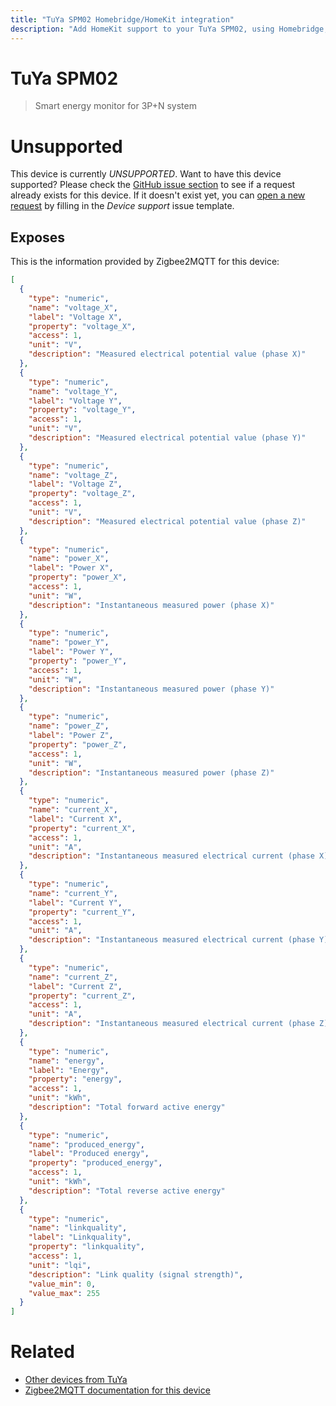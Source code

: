 ```yaml
---
title: "TuYa SPM02 Homebridge/HomeKit integration"
description: "Add HomeKit support to your TuYa SPM02, using Homebridge, Zigbee2MQTT and homebridge-z2m."
---
```

<!---
This file has been GENERATED using src/docgen/docgen.ts
DO NOT EDIT THIS FILE MANUALLY!
-->
# TuYa SPM02
> Smart energy monitor for 3P+N system


# Unsupported

This device is currently *UNSUPPORTED*.
Want to have this device supported? Please check the [GitHub issue section](https://github.com/itavero/homebridge-z2m/issues?q=SPM02) to see if a request already exists for this device.
If it doesn't exist yet, you can [open a new request](https://github.com/itavero/homebridge-z2m/issues/new?assignees=&labels=enhancement&template=device_support.yml&title=%5BDevice%5D+TuYa%20SPM02&model=TuYa%20SPM02&exposes=%5B%0A%20%20%7B%0A%20%20%20%20%22type%22%3A%20%22numeric%22%2C%0A%20%20%20%20%22name%22%3A%20%22voltage_X%22%2C%0A%20%20%20%20%22label%22%3A%20%22Voltage%20X%22%2C%0A%20%20%20%20%22property%22%3A%20%22voltage_X%22%2C%0A%20%20%20%20%22access%22%3A%201%2C%0A%20%20%20%20%22unit%22%3A%20%22V%22%2C%0A%20%20%20%20%22description%22%3A%20%22Measured%20electrical%20potential%20value%20(phase%20X)%22%0A%20%20%7D%2C%0A%20%20%7B%0A%20%20%20%20%22type%22%3A%20%22numeric%22%2C%0A%20%20%20%20%22name%22%3A%20%22voltage_Y%22%2C%0A%20%20%20%20%22label%22%3A%20%22Voltage%20Y%22%2C%0A%20%20%20%20%22property%22%3A%20%22voltage_Y%22%2C%0A%20%20%20%20%22access%22%3A%201%2C%0A%20%20%20%20%22unit%22%3A%20%22V%22%2C%0A%20%20%20%20%22description%22%3A%20%22Measured%20electrical%20potential%20value%20(phase%20Y)%22%0A%20%20%7D%2C%0A%20%20%7B%0A%20%20%20%20%22type%22%3A%20%22numeric%22%2C%0A%20%20%20%20%22name%22%3A%20%22voltage_Z%22%2C%0A%20%20%20%20%22label%22%3A%20%22Voltage%20Z%22%2C%0A%20%20%20%20%22property%22%3A%20%22voltage_Z%22%2C%0A%20%20%20%20%22access%22%3A%201%2C%0A%20%20%20%20%22unit%22%3A%20%22V%22%2C%0A%20%20%20%20%22description%22%3A%20%22Measured%20electrical%20potential%20value%20(phase%20Z)%22%0A%20%20%7D%2C%0A%20%20%7B%0A%20%20%20%20%22type%22%3A%20%22numeric%22%2C%0A%20%20%20%20%22name%22%3A%20%22power_X%22%2C%0A%20%20%20%20%22label%22%3A%20%22Power%20X%22%2C%0A%20%20%20%20%22property%22%3A%20%22power_X%22%2C%0A%20%20%20%20%22access%22%3A%201%2C%0A%20%20%20%20%22unit%22%3A%20%22W%22%2C%0A%20%20%20%20%22description%22%3A%20%22Instantaneous%20measured%20power%20(phase%20X)%22%0A%20%20%7D%2C%0A%20%20%7B%0A%20%20%20%20%22type%22%3A%20%22numeric%22%2C%0A%20%20%20%20%22name%22%3A%20%22power_Y%22%2C%0A%20%20%20%20%22label%22%3A%20%22Power%20Y%22%2C%0A%20%20%20%20%22property%22%3A%20%22power_Y%22%2C%0A%20%20%20%20%22access%22%3A%201%2C%0A%20%20%20%20%22unit%22%3A%20%22W%22%2C%0A%20%20%20%20%22description%22%3A%20%22Instantaneous%20measured%20power%20(phase%20Y)%22%0A%20%20%7D%2C%0A%20%20%7B%0A%20%20%20%20%22type%22%3A%20%22numeric%22%2C%0A%20%20%20%20%22name%22%3A%20%22power_Z%22%2C%0A%20%20%20%20%22label%22%3A%20%22Power%20Z%22%2C%0A%20%20%20%20%22property%22%3A%20%22power_Z%22%2C%0A%20%20%20%20%22access%22%3A%201%2C%0A%20%20%20%20%22unit%22%3A%20%22W%22%2C%0A%20%20%20%20%22description%22%3A%20%22Instantaneous%20measured%20power%20(phase%20Z)%22%0A%20%20%7D%2C%0A%20%20%7B%0A%20%20%20%20%22type%22%3A%20%22numeric%22%2C%0A%20%20%20%20%22name%22%3A%20%22current_X%22%2C%0A%20%20%20%20%22label%22%3A%20%22Current%20X%22%2C%0A%20%20%20%20%22property%22%3A%20%22current_X%22%2C%0A%20%20%20%20%22access%22%3A%201%2C%0A%20%20%20%20%22unit%22%3A%20%22A%22%2C%0A%20%20%20%20%22description%22%3A%20%22Instantaneous%20measured%20electrical%20current%20(phase%20X)%22%0A%20%20%7D%2C%0A%20%20%7B%0A%20%20%20%20%22type%22%3A%20%22numeric%22%2C%0A%20%20%20%20%22name%22%3A%20%22current_Y%22%2C%0A%20%20%20%20%22label%22%3A%20%22Current%20Y%22%2C%0A%20%20%20%20%22property%22%3A%20%22current_Y%22%2C%0A%20%20%20%20%22access%22%3A%201%2C%0A%20%20%20%20%22unit%22%3A%20%22A%22%2C%0A%20%20%20%20%22description%22%3A%20%22Instantaneous%20measured%20electrical%20current%20(phase%20Y)%22%0A%20%20%7D%2C%0A%20%20%7B%0A%20%20%20%20%22type%22%3A%20%22numeric%22%2C%0A%20%20%20%20%22name%22%3A%20%22current_Z%22%2C%0A%20%20%20%20%22label%22%3A%20%22Current%20Z%22%2C%0A%20%20%20%20%22property%22%3A%20%22current_Z%22%2C%0A%20%20%20%20%22access%22%3A%201%2C%0A%20%20%20%20%22unit%22%3A%20%22A%22%2C%0A%20%20%20%20%22description%22%3A%20%22Instantaneous%20measured%20electrical%20current%20(phase%20Z)%22%0A%20%20%7D%2C%0A%20%20%7B%0A%20%20%20%20%22type%22%3A%20%22numeric%22%2C%0A%20%20%20%20%22name%22%3A%20%22energy%22%2C%0A%20%20%20%20%22label%22%3A%20%22Energy%22%2C%0A%20%20%20%20%22property%22%3A%20%22energy%22%2C%0A%20%20%20%20%22access%22%3A%201%2C%0A%20%20%20%20%22unit%22%3A%20%22kWh%22%2C%0A%20%20%20%20%22description%22%3A%20%22Total%20forward%20active%20energy%22%0A%20%20%7D%2C%0A%20%20%7B%0A%20%20%20%20%22type%22%3A%20%22numeric%22%2C%0A%20%20%20%20%22name%22%3A%20%22produced_energy%22%2C%0A%20%20%20%20%22label%22%3A%20%22Produced%20energy%22%2C%0A%20%20%20%20%22property%22%3A%20%22produced_energy%22%2C%0A%20%20%20%20%22access%22%3A%201%2C%0A%20%20%20%20%22unit%22%3A%20%22kWh%22%2C%0A%20%20%20%20%22description%22%3A%20%22Total%20reverse%20active%20energy%22%0A%20%20%7D%2C%0A%20%20%7B%0A%20%20%20%20%22type%22%3A%20%22numeric%22%2C%0A%20%20%20%20%22name%22%3A%20%22linkquality%22%2C%0A%20%20%20%20%22label%22%3A%20%22Linkquality%22%2C%0A%20%20%20%20%22property%22%3A%20%22linkquality%22%2C%0A%20%20%20%20%22access%22%3A%201%2C%0A%20%20%20%20%22unit%22%3A%20%22lqi%22%2C%0A%20%20%20%20%22description%22%3A%20%22Link%20quality%20(signal%20strength)%22%2C%0A%20%20%20%20%22value_min%22%3A%200%2C%0A%20%20%20%20%22value_max%22%3A%20255%0A%20%20%7D%0A%5D) by filling in the _Device support_ issue template.

## Exposes

This is the information provided by Zigbee2MQTT for this device:

```json
[
  {
    "type": "numeric",
    "name": "voltage_X",
    "label": "Voltage X",
    "property": "voltage_X",
    "access": 1,
    "unit": "V",
    "description": "Measured electrical potential value (phase X)"
  },
  {
    "type": "numeric",
    "name": "voltage_Y",
    "label": "Voltage Y",
    "property": "voltage_Y",
    "access": 1,
    "unit": "V",
    "description": "Measured electrical potential value (phase Y)"
  },
  {
    "type": "numeric",
    "name": "voltage_Z",
    "label": "Voltage Z",
    "property": "voltage_Z",
    "access": 1,
    "unit": "V",
    "description": "Measured electrical potential value (phase Z)"
  },
  {
    "type": "numeric",
    "name": "power_X",
    "label": "Power X",
    "property": "power_X",
    "access": 1,
    "unit": "W",
    "description": "Instantaneous measured power (phase X)"
  },
  {
    "type": "numeric",
    "name": "power_Y",
    "label": "Power Y",
    "property": "power_Y",
    "access": 1,
    "unit": "W",
    "description": "Instantaneous measured power (phase Y)"
  },
  {
    "type": "numeric",
    "name": "power_Z",
    "label": "Power Z",
    "property": "power_Z",
    "access": 1,
    "unit": "W",
    "description": "Instantaneous measured power (phase Z)"
  },
  {
    "type": "numeric",
    "name": "current_X",
    "label": "Current X",
    "property": "current_X",
    "access": 1,
    "unit": "A",
    "description": "Instantaneous measured electrical current (phase X)"
  },
  {
    "type": "numeric",
    "name": "current_Y",
    "label": "Current Y",
    "property": "current_Y",
    "access": 1,
    "unit": "A",
    "description": "Instantaneous measured electrical current (phase Y)"
  },
  {
    "type": "numeric",
    "name": "current_Z",
    "label": "Current Z",
    "property": "current_Z",
    "access": 1,
    "unit": "A",
    "description": "Instantaneous measured electrical current (phase Z)"
  },
  {
    "type": "numeric",
    "name": "energy",
    "label": "Energy",
    "property": "energy",
    "access": 1,
    "unit": "kWh",
    "description": "Total forward active energy"
  },
  {
    "type": "numeric",
    "name": "produced_energy",
    "label": "Produced energy",
    "property": "produced_energy",
    "access": 1,
    "unit": "kWh",
    "description": "Total reverse active energy"
  },
  {
    "type": "numeric",
    "name": "linkquality",
    "label": "Linkquality",
    "property": "linkquality",
    "access": 1,
    "unit": "lqi",
    "description": "Link quality (signal strength)",
    "value_min": 0,
    "value_max": 255
  }
]
```

# Related
* [Other devices from TuYa](../index.md#tuya)
* [Zigbee2MQTT documentation for this device](https://www.zigbee2mqtt.io/devices/SPM02.html)